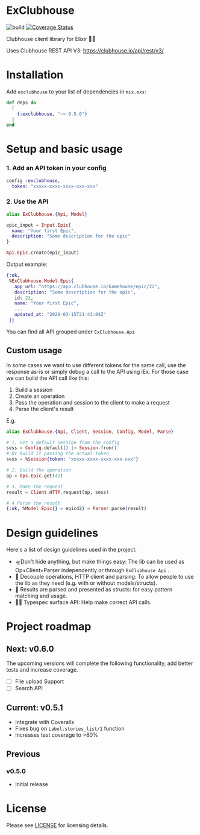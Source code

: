 # ExClubhouse

![build](https://github.com/humberaquino/exclubhouse/workflows/build/badge.svg)
[![Coverage Status](https://coveralls.io/repos/github/humberaquino/exclubhouse/badge.svg?branch=master)](https://coveralls.io/github/humberaquino/exclubhouse?branch=master)

Clubhouse client library for Elixir 🧙‍♂️

Uses Clubhouse REST API V3: https://clubhouse.io/api/rest/v3/

# Installation

Add `exclubhouse` to your list of dependencies in `mix.exs`:

```elixir
def deps do
  [
    {:exclubhouse, "~> 0.5.0"}
  ]
end
```

# Setup and basic usage

### 1. Add an API token in your config

```elixir
config :exclubhouse, 
  token: "xxxxx-xxxx-xxxx-xxx-xxx"
```

### 2. Use the API

```Elixir
alias ExClubhouse.{Api, Model}

epic_input = Input.Epic{ 
  name: "Your first Epic",
  description: "Some description for the epic"
} 

Api.Epic.create(epic_input) 
```

Output example:
```Elixir
{:ok,
 %ExClubhouse.Model.Epic{
   app_url: "https://app.clubhouse.io/kamehouse/epic/22",
   description: "Some description for the epic",
   id: 22,
   name: "Your first Epic",
   ...
   updated_at: "2020-03-15T21:43:04Z"
 }}
```

You can find all API grouped under `ExClubhouse.Api`

## Custom usage

In some cases we want to use different tokens for the same call, use the response as-is or simply debug 
a call to the API using iEx. For those case we can build the API call like this:
1. Build a session
2. Create an operation
3. Pass the operation and session to the client to make a request
4. Parse the client's result

E.g.

```Elixir
alias ExClubhouse.{Api, Client, Session, Config, Model, Parse}

# 1. Get a default session from the config
sess = Config.default() |> Session.from()
# Or Build it passing the actual token
sess = %Session{token: "xxxxx-xxxx-xxxx-xxx-xxx"}

# 2. Build the operation
op = Ops.Epic.get(42)

# 3. Make the request
result = Client.HTTP.request(op, sess)

# 4 Parse the result
{:ok, %Model.Epic{} = epic42} = Parser.parse(result)
```

# Design guidelines

Here's a list of design guidelines used in the project:
- 🛸Don't hide anything, but make things easy: The lib can be used as Op+Client+Parser independently or 
through `ExClubhouse.Api` .
- 🍔 Decouple operations, HTTP client and parsing: To allow people to use the lib as they need (e.g. with or without models/structs).
- 🎁 Results are parsed and presented as structs: for easy pattern matching and usage.
- 🏄‍♀️ Typespec surface API: Help make correct API calls.

# Project roadmap

## Next: v0.6.0

The upcoming versions will complete the following functionality, add better tests and increase coverage.

- [ ] File upload Support
- [ ] Search API

## Current: v0.5.1

- Integrate with Coveralls
- Fixes bug on `Label.stories_list/1` function
- Increases test coverage to >80%

## Previous 
### v0.5.0
- Initial release

# License

Please see [LICENSE](LICENSE) for licensing details.

